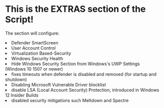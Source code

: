 # This is the EXTRAS section of the Script!

The section will configure:
<li> Defender SmartScreen
 <li> User Account Control
  <li> Virtualization Based-Security
    <li> Windows Security Health
     <li> Hide Windows Security Section from Windows's UWP Settings (Windows 10 1507 or newer)
     <li> fixes timeouts when defender is disabled and removed (for startup and shutdown)
     <li> Disabling Microsoft Vulnerable Driver blocklist
     <li> disable LSA (Local Account Security) Protection, introduced in Windows 12 Insider Builds
     <li> disabled security mitigations such Meltdown and Spectre
